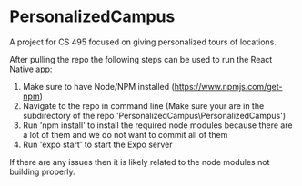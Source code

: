 # PersonalizedCampus
A project for CS 495 focused on giving personalized tours of locations. 

After pulling the repo the following steps can be used to run the React Native app:
1. Make sure to have Node/NPM installed (https://www.npmjs.com/get-npm)
2. Navigate to the repo in command line (Make sure your are in the subdirectory of the repo 'PersonalizedCampus\PersonalizedCampus')
3. Run 'npm install' to install the required node modules because there are a lot of them and we do not want to commit all of them
4. Run 'expo start' to start the Expo server

If there are any issues then it is likely related to the node modules not building properly. 